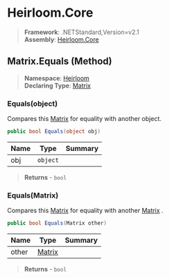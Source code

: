 # Heirloom.Core

> **Framework**: .NETStandard,Version=v2.1  
> **Assembly**: [Heirloom.Core][0]

## Matrix.Equals (Method)

> **Namespace**: [Heirloom][0]  
> **Declaring Type**: [Matrix][1]

### Equals(object)

Compares this [Matrix][1] for equality with another object.

```cs
public bool Equals(object obj)
```

| Name | Type     | Summary |
|------|----------|---------|
| obj  | `object` |         |

> **Returns** - `bool`

### Equals(Matrix)

Compares this [Matrix][1] for equality with another [Matrix][1] .

```cs
public bool Equals(Matrix other)
```

| Name  | Type        | Summary |
|-------|-------------|---------|
| other | [Matrix][1] |         |

> **Returns** - `bool`

[0]: ../../../Heirloom.Core.md
[1]: ../Matrix.md
